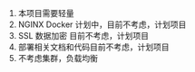 1. 本项目需要轻量
2. NGINX Docker 计划中，目前不考虑，计划项目
3. SSL 数据加密 目前不考虑，计划项目
4. 部署相关文档和代码目前不考虑，计划项目
5. 不考虑集群，负载均衡
